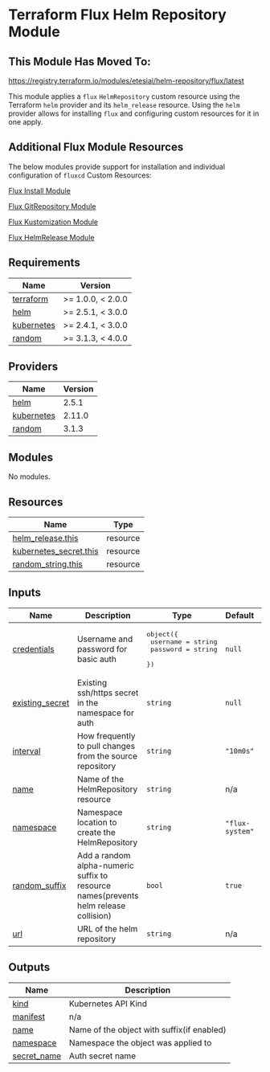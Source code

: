 # Terraform Flux Helm Repository Module

## This Module Has Moved To:

<https://registry.terraform.io/modules/etesiai/helm-repository/flux/latest>

This module applies a `flux` `HelmRepository` custom resource using the Terraform `helm` provider and its `helm_release` resource. Using the `helm` provider allows for installing `flux` and configuring custom resources for it in one apply.

## Additional Flux Module Resources

The below modules provide support for installation and individual configuration of `fluxcd` Custom Resources:

[Flux Install Module](https://registry.terraform.io/modules/OmniTeqSource/install/flux/latest)

[Flux GitRepository Module](https://registry.terraform.io/modules/OmniTeqSource/git-repository/flux/latest)

[Flux Kustomization Module](https://registry.terraform.io/modules/OmniTeqSource/kustomization/flux/latest)

[Flux HelmRelease Module](https://registry.terraform.io/modules/OmniTeqSource/helm-release/flux/latest)

<!-- BEGIN_TF_DOCS -->

## Requirements

| Name                                                                        | Version           |
| --------------------------------------------------------------------------- | ----------------- |
| <a name="requirement_terraform"></a> [terraform](#requirement_terraform)    | >= 1.0.0, < 2.0.0 |
| <a name="requirement_helm"></a> [helm](#requirement_helm)                   | >= 2.5.1, < 3.0.0 |
| <a name="requirement_kubernetes"></a> [kubernetes](#requirement_kubernetes) | >= 2.4.1, < 3.0.0 |
| <a name="requirement_random"></a> [random](#requirement_random)             | >= 3.1.3, < 4.0.0 |

## Providers

| Name                                                                  | Version |
| --------------------------------------------------------------------- | ------- |
| <a name="provider_helm"></a> [helm](#provider_helm)                   | 2.5.1   |
| <a name="provider_kubernetes"></a> [kubernetes](#provider_kubernetes) | 2.11.0  |
| <a name="provider_random"></a> [random](#provider_random)             | 3.1.3   |

## Modules

No modules.

## Resources

| Name                                                                                                                | Type     |
| ------------------------------------------------------------------------------------------------------------------- | -------- |
| [helm_release.this](https://registry.terraform.io/providers/hashicorp/helm/latest/docs/resources/release)           | resource |
| [kubernetes_secret.this](https://registry.terraform.io/providers/hashicorp/kubernetes/latest/docs/resources/secret) | resource |
| [random_string.this](https://registry.terraform.io/providers/hashicorp/random/latest/docs/resources/string)         | resource |

## Inputs

| Name                                                                           | Description                                                                          | Type                                                                   | Default         | Required |
| ------------------------------------------------------------------------------ | ------------------------------------------------------------------------------------ | ---------------------------------------------------------------------- | --------------- | :------: |
| <a name="input_credentials"></a> [credentials](#input_credentials)             | Username and password for basic auth                                                 | <pre>object({<br> username = string<br> password = string<br> })</pre> | `null`          |    no    |
| <a name="input_existing_secret"></a> [existing_secret](#input_existing_secret) | Existing ssh/https secret in the namespace for auth                                  | `string`                                                               | `null`          |    no    |
| <a name="input_interval"></a> [interval](#input_interval)                      | How frequently to pull changes from the source repository                            | `string`                                                               | `"10m0s"`       |    no    |
| <a name="input_name"></a> [name](#input_name)                                  | Name of the HelmRepository resource                                                  | `string`                                                               | n/a             |   yes    |
| <a name="input_namespace"></a> [namespace](#input_namespace)                   | Namespace location to create the HelmRepository                                      | `string`                                                               | `"flux-system"` |    no    |
| <a name="input_random_suffix"></a> [random_suffix](#input_random_suffix)       | Add a random alpha-numeric suffix to resource names(prevents helm release collision) | `bool`                                                                 | `true`          |    no    |
| <a name="input_url"></a> [url](#input_url)                                     | URL of the helm repository                                                           | `string`                                                               | n/a             |   yes    |

## Outputs

| Name                                                                 | Description                                |
| -------------------------------------------------------------------- | ------------------------------------------ |
| <a name="output_kind"></a> [kind](#output_kind)                      | Kubernetes API Kind                        |
| <a name="output_manifest"></a> [manifest](#output_manifest)          | n/a                                        |
| <a name="output_name"></a> [name](#output_name)                      | Name of the object with suffix(if enabled) |
| <a name="output_namespace"></a> [namespace](#output_namespace)       | Namespace the object was applied to        |
| <a name="output_secret_name"></a> [secret_name](#output_secret_name) | Auth secret name                           |

<!-- END_TF_DOCS -->
